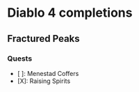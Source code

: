 # Diablo 4 completions

## Fractured Peaks

### Quests

- [ ]: Menestad Coffers
- [X]: Raising Spirits

